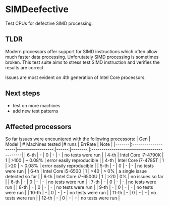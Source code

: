 # SIMDeefective
Test CPUs for defective SIMD processing.

## TLDR
Modern processors offer support for SIMD instructions which often allow much faster data processing.
Unforutately SIMD processing is sometimes broken.
This test suite aims to stress test SIMD instruction and verifies the results are correct.

Issues are most evident on 4th generation of Intel Core processors.

## Next steps
- test on more machines
- add new test patterns

## Affected processors
So far issues were encountered with the following processors:
| Gen   | Model               | # Machines tested |# runs | ErrRate | Note                                       |
|-------|:--------------------|------------------:|------:|--------:|:-------------------------------------------|
| 6-th  | -                   |                 0 |     - |       - | no tests were run                          |
| 4-th  | Intel Core i7-4790K |                 1 |  >100 | ~ 0.08% | error easily reproducible                  |
| 4-th  | Intel Core i7-4785T |                 1 |   >20 | ~ 0.08% | error easily reproducible                  |
| 5-th  | -                   |                 0 |     - |       - | no tests were run                          |
| 6-th  | Intel Core i5-6500  |                 1 |   >40 |    > 0% | a single issue detected so far             |
| 6-th  | Intel Core i7-6500U |                 1 |   >20 |      0% | no issues so far                           |
| 6-th  | -                   |                 0 |     - |       - | no tests were run                          |
| 7-th  | -                   |                 0 |     - |       - | no tests were run                          |
| 8-th  | -                   |                 0 |     - |       - | no tests were run                          |
| 9-th  | -                   |                 0 |     - |       - | no tests were run                          |
| 10-th | -                   |                 0 |     - |       - | no tests were run                          |
| 11-th | -                   |                 0 |     - |       - | no tests were run                          |
| 12-th | -                   |                 0 |     - |       - | no tests were run                          |
